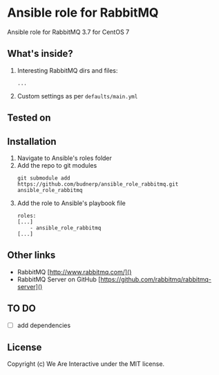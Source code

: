 # Ansible role for RabbitMQ
Ansible role for RabbitMQ 3.7 for CentOS 7

## What's inside?
1. Interesting RabbitMQ dirs and files: 
    ```
    ...
    ```
2. Custom settings as per `defaults/main.yml`
   
## Tested on

## Installation
1. Navigate to Ansible's roles folder
2. Add the repo to git modules
    ```
    git submodule add https://github.com/budnerp/ansible_role_rabbitmq.git ansible_role_rabbitmq
    ```
3. Add the role to Ansible's playbook file
    ```    
    roles:
    [...]
        - ansible_role_rabbitmq
    [...]
    ```

## Other links
- RabbitMQ [http://www.rabbitmq.com/]()
- RabbitMQ Server on GitHub [https://github.com/rabbitmq/rabbitmq-server]()

## TO DO
-[ ] add dependencies 

## License
Copyright (c) We Are Interactive under the MIT license.
